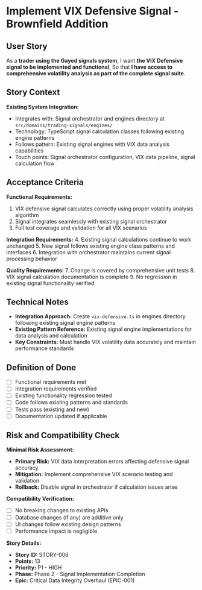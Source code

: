 # Implement VIX Defensive Signal - Brownfield Addition

## User Story

As a **trader using the Gayed signals system**,
I want **the VIX Defensive signal to be implemented and functional**,
So that **I have access to comprehensive volatility analysis as part of the complete signal suite**.

## Story Context

**Existing System Integration:**
- Integrates with: Signal orchestrator and engines directory at `src/domains/trading-signals/engines/`
- Technology: TypeScript signal calculation classes following existing engine patterns
- Follows pattern: Existing signal engines with VIX data analysis capabilities
- Touch points: Signal orchestrator configuration, VIX data pipeline, signal calculation flow

## Acceptance Criteria

**Functional Requirements:**
1. VIX defensive signal calculates correctly using proper volatility analysis algorithm
2. Signal integrates seamlessly with existing signal orchestrator
3. Full test coverage and validation for all VIX scenarios

**Integration Requirements:**
4. Existing signal calculations continue to work unchanged
5. New signal follows existing engine class patterns and interfaces
6. Integration with orchestrator maintains current signal processing behavior

**Quality Requirements:**
7. Change is covered by comprehensive unit tests
8. VIX signal calculation documentation is complete
9. No regression in existing signal functionality verified

## Technical Notes

- **Integration Approach:** Create `vix-defensive.ts` in engines directory following existing signal engine patterns
- **Existing Pattern Reference:** Existing signal engine implementations for data analysis and calculation
- **Key Constraints:** Must handle VIX volatility data accurately and maintain performance standards

## Definition of Done

- [ ] Functional requirements met
- [ ] Integration requirements verified
- [ ] Existing functionality regression tested
- [ ] Code follows existing patterns and standards
- [ ] Tests pass (existing and new)
- [ ] Documentation updated if applicable

## Risk and Compatibility Check

**Minimal Risk Assessment:**
- **Primary Risk:** VIX data interpretation errors affecting defensive signal accuracy
- **Mitigation:** Implement comprehensive VIX scenario testing and validation
- **Rollback:** Disable signal in orchestrator if calculation issues arise

**Compatibility Verification:**
- [ ] No breaking changes to existing APIs
- [ ] Database changes (if any) are additive only
- [ ] UI changes follow existing design patterns
- [ ] Performance impact is negligible

**Story Details:**
- **Story ID:** STORY-006
- **Points:** 13
- **Priority:** P1 - HIGH
- **Phase:** Phase 2 - Signal Implementation Completion
- **Epic:** Critical Data Integrity Overhaul (EPIC-001)